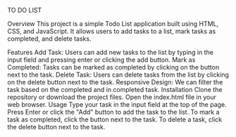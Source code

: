 TO DO LIST

Overview
This project is a simple Todo List application built using HTML, CSS, and JavaScript. It allows users to add tasks to a list, mark tasks as completed, and delete tasks.

Features
Add Task: Users can add new tasks to the list by typing in the input field and pressing enter or clicking the add button.
Mark as Completed: Tasks can be marked as completed by clicking on the button next to the task.
Delete Task: Users can delete tasks from the list by clicking on the delete button next to the task.
Responsive Design: We can filter the task based on the completed and in completed task.
Installation
Clone the repository or download the project files.
Open the index.html file in your web browser.
Usage
Type your task in the input field at the top of the page.
Press Enter or click the "Add" button to add the task to the list.
To mark a task as completed, click the button next to the task.
To delete a task, click the delete button next to the task.
